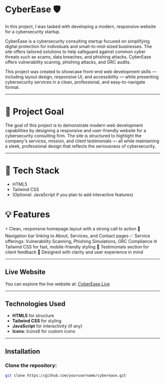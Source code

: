 # CyberEase 🛡️

In this project, I was tasked with developing a modern, responsive website for a cybersecurity startup.

CyberEase is a cybersecurity consulting startup focused on simplifying digital protection for individuals and small-to-mid-sized businesses. The site offers tailored solutions to help safeguard against common cyber threats such as scams, data breaches, and phishing attacks. CyberEase offers vulnerability scannig, phishing attacks, and GRC audits. 

This project was created to showcase front-end web development skills — including layout design, responsive UI, and accessibility — while presenting cybersecurity services in a clean, professional, and easy-to-navigate format.

--- 

# 🎯 Project Goal

The goal of this project is to demonstrate modern web development capabilities by designing a responsive and user-friendly website for a cybersecurity consulting firm. The site is structured to highlight the company's services, mission, and client testimonials — all while maintaining a sleek, professional design that reflects the seriousness of cybersecurity.

---

# 🧰 Tech Stack

- HTML5
- Tailwind CSS
- (Optional: JavaScript if you plan to add interactive features)

# 💡 Features

⚡ Clean, responsive homepage layout with a strong call to action
🧭 Navigation bar linking to About, Services, and Contact pages
✅ Service offerings: Vulnerability Scanning, Phishing Simulations, GRC Compliance
🌐 Tailwind CSS for fast, mobile-friendly styling
👤 Testimonials section for client feedback
🎯 Designed with clarity and user experience in mind

---

## Live Website

You can explore the live website at: [CyberEase Live](http://your-live-website.com)

---

## Technologies Used

- **HTML5** for structure
- **Tailwind CSS** for styling
- **JavaScript** for interactivity (if any)
- **Icons**: Icons8 for custom icons

---

## Installation

### Clone the repository:
```bash
git clone https://github.com/yourusername/cyberease.git
